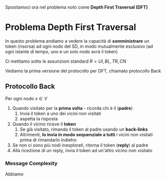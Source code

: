Spostiamoci ora nel problema noto come **Depth First Traversal (DFT)**
# Problema Depth First Traversal

In questo problema andiamo a vedere la capacità di **somministrare** un token (risorsa) ad ogni nodo del SD, in modo mutualmente esclusivo (ad ogni istante di tempo, uno e un solo nodo avrà il token)

Ci mettiamo sotto le assunzioni standard $R={UI,BL,TR,CN}$

Vediamo la prima versione del protocollo per DFT, chiamato protocollo Back

## Protocollo Back

Per ogni nodo $x\in V$
1. Quando visitato per la **prima volta** - ricorda chi è il (**padre**)
	1. Invia il token a uno dei vicini non visitati
	2. aspetta la risposta
2. Quando il vicino riceve il **token**
	1. Se già visitato, rimanda il token al padre usando un **back-links**
	2. Altrimenti, **lo invia in modo sequenziale a tutti** i vicini non visitati prima di rimandarlo indietro
3. Se non ci sono più nodi inesplorati, ritorna il token (**reply**) al padre
4. Alla ricezione di un reply, invia il token ad un'altro vicino non visitato

### Message Complexity

Abbiamo